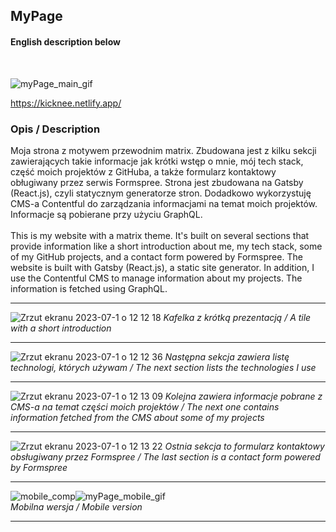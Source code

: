 ## MyPage
#### English description below

<br>

![myPage_main_gif](https://github.com/Kicknee/myPage/assets/47301333/cc270b62-9662-4bc9-9bd5-db0f49622b45)

https://kicknee.netlify.app/
### Opis / Description

Moja strona z motywem przewodnim matrix. Zbudowana jest z kilku sekcji zawierających takie informacje jak krótki wstęp o mnie, mój tech stack, część moich projektów z GitHuba, a także formularz kontaktowy obługiwany przez serwis Formspree. Strona jest zbudowana na Gatsby (React.js), czyli statycznym generatorze stron. Dodadkowo wykorzystuję CMS-a Contentful do zarządzania informacjami na temat moich projektów. Informacje są pobierane przy użyciu GraphQL.
<br><br>
This is my website with a matrix theme. It's built on several sections that provide information like a short introduction about me, my tech stack, some of my GitHub projects, and a contact form powered by Formspree. The website is built with Gatsby (React.js), a static site generator. In addition, I use the Contentful CMS to manage information about my projects. The information is fetched using GraphQL.

---

![Zrzut ekranu 2023-07-1 o 12 12 18](https://github.com/Kicknee/myPage/assets/47301333/8f7a27c3-71b5-4b7a-be7b-9a12dad78609)
*Kafelka z krótką prezentacją / A tile with a short introduction*

---

![Zrzut ekranu 2023-07-1 o 12 12 36](https://github.com/Kicknee/myPage/assets/47301333/b178c723-8de6-486c-b5bc-bfcc6dabf6e3)
*Następna sekcja zawiera listę technologi, których używam / The next section lists the technologies I use*

---

![Zrzut ekranu 2023-07-1 o 12 13 09](https://github.com/Kicknee/myPage/assets/47301333/e61bb209-61ac-46d3-8256-1b161476a202)
*Kolejna zawiera informacje pobrane z CMS-a na temat części moich projektów / The next one contains information fetched from the CMS about some of my projects*

---

![Zrzut ekranu 2023-07-1 o 12 13 22](https://github.com/Kicknee/myPage/assets/47301333/7c4fdebf-fcb1-4545-a766-092869a039d4)
*Ostnia sekcja to formularz kontaktowy obsługiwany przez Formspree / The last section is a contact form powered by Formspree*

---

![mobile_comp](https://github.com/Kicknee/myPage/assets/47301333/9b413fb0-10f9-48ec-8480-e96f6c34a38f)![myPage_mobile_gif](https://github.com/Kicknee/myPage/assets/47301333/2a58e864-59ca-49c1-ad48-f8864a49e4a8)
<br>*Mobilna wersja / Mobile version*

---
